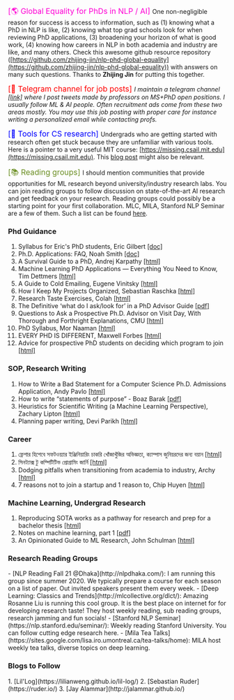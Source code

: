 <span style="color:#ff00d5; font-size:1.25em; "> [🌎 Global Equality for PhDs in NLP / AI] </span> One non-negligible reason for success is access to information, such as (1) knowing what a PhD in NLP is like, 
(2) knowing what top grad schools look for when reviewing PhD applications, 
(3) broadening your horizon of what is good work, (4) knowing how careers in NLP in both academia and industry are like, and many others.
Check this awesome github resource repository ([https://github.com/zhijing-jin/nlp-phd-global-equality](https://github.com/zhijing-jin/nlp-phd-global-equality)) with answers 
on many such questions. Thanks to **Zhijing Jin** for putting this together.

<span style="color:#FF0000; font-size:1.25em; "> [🍩 Telegram channel for job posts] </span> *I maintain a telegram channel [[link]](https://t.me/s/msphdprof) where 
I post tweets made by professors on MS+PhD open positions. I usually follow ML & AI people. 
Often recruitment ads come from these two areas mostly.
You may use this job posting with proper care for instance writing a personalized email while contacting profs.*

<span style="color:#0000FF; font-size:1.25em; "> [🧰 Tools for CS research] </span> Undergrads who are getting started with research often get stuck because they are unfamiliar with various tools. 
Here is a pointer to a very useful MIT course: [https://missing.csail.mit.edu](https://missing.csail.mit.edu).
This [blog post](https://kentonmurray.com/blogs/hackingphd.html) might also be relevant.

<span style="color:#6B8E23; font-size:1.25em; "> [📚 Reading groups] </span> I should mention communities that provide opportunities for ML research beyond university/industry research labs. 
You can join reading groups to follow discussion on  state-of-the-art AI research and get feedback on your research. 
Reading groups could possibly be a starting point for your first collaboration.
MLC, MILA, Stanford NLP Seminar are a few of them. Such a list can be found [here](#research-reading-groups).

### Phd  Guidance
  1. Syllabus for Eric's PhD students, Eric Gilbert [[doc]](https://docs.google.com/document/d/11D3kHElzS2HQxTwPqcaTnU5HCJ8WGE5brTXI4KLf4dM/edit)
  2. Ph.D. Applications: FAQ, Noah Smith [[doc]](https://docs.google.com/document/d/1lT-bsIP0GKfh8l5sQnM2hCzzR9prt-QLx16rimUOdIM/edit)
  3. A Survival Guide to a PhD, Andrej Karpathy [[html]](http://karpathy.github.io/2016/09/07/phd/)
  4. Machine Learning PhD Applications — Everything You Need to Know, Tim Dettmers [[html]](https://timdettmers.com/2018/11/26/phd-applications/)
  5. A Guide to Cold Emailing, Eugene Vinitsky [[html]](http://eugenevinitsky.github.io/posts/2020-12-25-coldemails.html)
  6. How I Keep My Projects Organized, Sebastian Raschka [[html]](https://sebastianraschka.com/blog/2021/project-management.html)
  7. Research Taste Exercises, Colah [[html]](http://colah.github.io/notes/taste/)
  8. The Definitive ‘what do I ask/look for’ in a PhD Advisor Guide [[pdf]](https://www.cs.columbia.edu/wp-content/uploads/2019/03/Get-Advisor.pdf)
  9. Questions to Ask a Prospective Ph.D. Advisor on Visit Day, With Thorough and Forthright Explanations, CMU [[html]](https://blog.ml.cmu.edu/2020/03/02/questions-to-ask-a-prospective-ph-d-advisor-on-visit-day-with-thorough-and-forthright-explanations/)
  10. PhD Syllabus, Mor Naaman [[html]](https://stechlab.github.io/phd-syllabus/)
  11. EVERY PHD IS DIFFERENT, Maxwell Forbes [[html]](https://maxwellforbes.com/posts/every-phd-is-different)
  12. Advice for prospective PhD students on deciding which program to join [[html]](https://angelhof.github.io/2020/07/05/advice_for_prospective_phd_students.html)

### SOP, Research Writing
  1. How to Write a Bad Statement for a Computer Science Ph.D. Admissions Application, Andy Pavlo [[html]](https://www.cs.cmu.edu/~pavlo/blog/2015/10/how-to-write-a-bad-statement-for-a-computer-science-phd-admissions-application.html)
  2. How to write “statements of purpose” - Boaz Barak [[pdf]](https://www.boazbarak.org/Papers/howto_statement_of_purpose.pdf)
  3. Heuristics for Scientific Writing (a Machine Learning Perspective), Zachary Lipton [[html]](http://approximatelycorrect.com/2018/01/29/heuristics-technical-scientific-writing-machine-learning-perspective/)
  4. Planning paper writing, Devi Parikh [[html]](https://deviparikh.medium.com/planning-paper-writing-553f497e8839)

### Career
  1. ফ্রেশার হিশেবে সফটওয়্যার ইঞ্জিনিয়ারিং চাকরি খোঁজাখুঁজির অভিজ্ঞতা, ক্যাম্পাস জুনিয়রদের জন্য বয়ান [[html]](http://www.iamrabiul.info/software-engineering-job-hacking-as-a-fresh-graduate-nstu/)
  2. সিনট্যাক্স টু কম্পিটিটিভ প্রোগ্রামিং জার্নি [[html]](http://www.iamrabiul.info/syntax-to-competitive-programming/)
  3. Dodging pitfalls when transitioning from academia to industry, Archy [[html]](http://deberker.com/archy/dodging-pitfalls-when-transitioning-from-academia-to-industry/)
  4. 7 reasons not to join a startup and 1 reason to, Chip Huyen [[html]](https://huyenchip.com/2021/02/27/why-not-join-a-startup.html#why_not_join_a_startup)

### Machine Learning, Undergrad Research
  1. Reproducing SOTA works as a pathway for research and prep for a bachelor thesis [[html]](http://www.iamrabiul.info/reproducing-sota-works-as-a-pathway-to-get-into-research-and-preparation-for-a-bachelor-thesis/)
  2. Notes on machine learning, part 1 [[pdf]](https://drive.google.com/file/d/1kBnhA6O5aZl61jfzXrFL3kLwAcURuyc1/view)
  3. An Opinionated Guide to ML Research, John Schulman [[html]](http://joschu.net/blog/opinionated-guide-ml-research.html)

<h3 id="research-reading-groups" class="name-row"> Research Reading Groups</h3>
 - [NLP Reading Fall 21 @Dhaka](http://nlpdhaka.com/):  I am running this group since summer 2020. We typically prepare a course for each season on a list of paper. Out invited speakers present them every week. 
 - [Deep Learning: Classics and Trends](http://mlcollective.org/dlct/): Amazing Rosanne Liu is running this cool group. It is the best place on internet for for developing research taste! They host weekly reading, sub reading groups, research jamming and fun socials!  
 - [Stanford NLP Seminar](https://nlp.stanford.edu/seminar/): Weekly reading Stanford University. You can follow cutting edge research here.
 - [Mila Tea Talks](https://sites.google.com/lisa.iro.umontreal.ca/tea-talks/home): MILA host weekly tea talks, diverse topics on deep learning.

<h3 class="name-row"> Blogs to Follow </h3>
 1. [Lil'Log](https://lilianweng.github.io/lil-log/)
 2. [Sebastian Ruder](https://ruder.io/)
 3. [Jay Alammar](http://jalammar.github.io/)